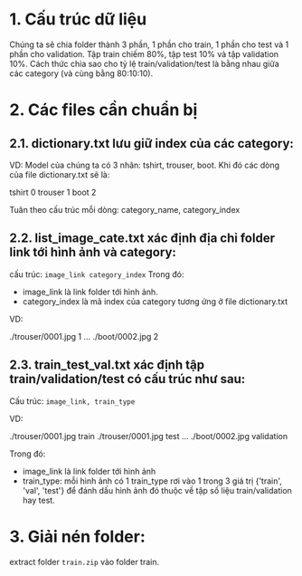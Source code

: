 # 1. Cấu trúc dữ liệu

Chúng ta sẽ chia folder thành 3 phần, 1 phần cho train, 1 phần cho test và 1 phần cho validation.
Tập train chiếm 80%, tập test 10% và tập validation 10%.
Cách thức chia sao cho tỷ lệ train/validation/test là bằng nhau giữa các category (và cùng bằng 80:10:10).


# 2. Các files cần chuẩn bị

## 2.1. dictionary.txt lưu giữ index của các category:
VD: Model của chúng ta có 3 nhãn: tshirt, trouser, boot. Khi đó các dòng của file dictionary.txt sẽ là:

tshirt 0
trouser 1
boot 2

Tuân theo cấu trúc mỗi dòng: category_name, category_index

## 2.2. list_image_cate.txt xác định địa chỉ folder link tới hình ảnh và category:

cấu trúc: `image_link category_index`
Trong đó:
- image_link là link folder tới hình ảnh.
- category_index là mã index của category tương ứng ở file dictionary.txt

VD: 

./trouser/0001.jpg 1
...
./boot/0002.jpg 2

## 2.3. train_test_val.txt xác định tập train/validation/test có cấu trúc như sau:

Cấu trúc: `image_link, train_type`

VD:

./trouser/0001.jpg train
./trouser/0001.jpg test
...
./boot/0002.jpg validation


Trong đó:
- image_link là link folder tới hình ảnh
- train_type: mỗi hình ảnh có 1 train_type rơi vào 1 trong 3 giá trị {'train', 'val', 'test'} để đánh dấu hình ảnh đó thuộc về tập số liệu train/validation hay test.

# 3. Giải nén folder:

extract folder `train.zip` vào folder train.

